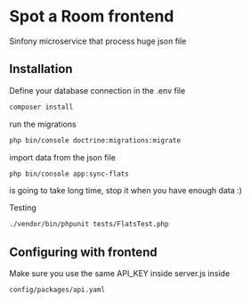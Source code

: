 # Spot a Room frontend

Sinfony microservice that process huge json file
## Installation

Define your database connection in the .env file

```bash
composer install
```
run the migrations

```bash
php bin/console doctrine:migrations:migrate
```

import data from the json file

```bash
php bin/console app:sync-flats 
```
is going to take long time, stop it when you have enough data :)

Testing
```bash
./vendor/bin/phpunit tests/FlatsTest.php
```

## Configuring with frontend 

Make sure you use the same API_KEY inside server.js inside

```bash
config/packages/api.yaml
```
